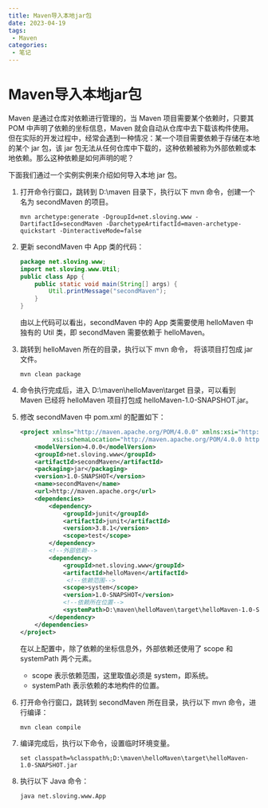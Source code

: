```yaml
---
title: Maven导入本地jar包
date: 2023-04-19
tags: 
 - Maven
categories:
 - 笔记
---
```


# Maven导入本地jar包

Maven 是通过仓库对依赖进行管理的，当 Maven 项目需要某个依赖时，只要其 POM 中声明了依赖的坐标信息，Maven 就会自动从仓库中去下载该构件使用。但在实际的开发过程中，经常会遇到一种情况：某一个项目需要依赖于存储在本地的某个 jar 包，该 jar 包无法从任何仓库中下载的，这种依赖被称为外部依赖或本地依赖。那么这种依赖是如何声明的呢？

下面我们通过一个实例实例来介绍如何导入本地 jar 包。

1. 打开命令行窗口，跳转到 D:\maven 目录下，执行以下 mvn 命令，创建一个名为 secondMaven 的项目。

   ```
   mvn archetype:generate -DgroupId=net.sloving.www -DartifactId=secondMaven -DarchetypeArtifactId=maven-archetype-quickstart -DinteractiveMode=false
   ```

2. 更新 secondMaven 中 App 类的代码：

   ```java
   package net.sloving.www;
   import net.sloving.www.Util;
   public class App {
       public static void main(String[] args) {
           Util.printMessage("secondMaven");
       }
   }
   ```

   由以上代码可以看出，secondMaven 中的 App 类需要使用 helloMaven 中独有的 Util 类，即 secondMaven 需要依赖于 helloMaven。

3. 跳转到 helloMaven 所在的目录，执行以下 mvn 命令， 将该项目打包成 jar 文件。

   ```
   mvn clean package
   ```

4. 命令执行完成后，进入 D:\maven\helloMaven\target 目录，可以看到 Maven 已经将 helloMaven 项目打包成 helloMaven-1.0-SNAPSHOT.jar。

5. 修改 secondMaven 中 pom.xml 的配置如下：

   ```xml
   <project xmlns="http://maven.apache.org/POM/4.0.0" xmlns:xsi="http://www.w3.org/2001/XMLSchema-instance"
            xsi:schemaLocation="http://maven.apache.org/POM/4.0.0 http://maven.apache.org/maven-v4_0_0.xsd">
       <modelVersion>4.0.0</modelVersion>
       <groupId>net.sloving.www</groupId>
       <artifactId>secondMaven</artifactId>
       <packaging>jar</packaging>
       <version>1.0-SNAPSHOT</version>
       <name>secondMaven</name>
       <url>http://maven.apache.org</url>
       <dependencies>
           <dependency>
               <groupId>junit</groupId>
               <artifactId>junit</artifactId>
               <version>3.8.1</version>
               <scope>test</scope>
           </dependency>
           <!--外部依赖-->
           <dependency>
               <groupId>net.sloving.www</groupId>
               <artifactId>helloMaven</artifactId>
                <!--依赖范围-->
               <scope>system</scope>
               <version>1.0-SNAPSHOT</version>
               <!--依赖所在位置-->
               <systemPath>D:\maven\helloMaven\target\helloMaven-1.0-SNAPSHOT.jar</systemPath>
           </dependency>
       </dependencies>
   </project>
   ```

   在以上配置中，除了依赖的坐标信息外，外部依赖还使用了 scope 和 systemPath 两个元素。

   - scope 表示依赖范围，这里取值必须是 system，即系统。
   - systemPath 表示依赖的本地构件的位置。

6. 打开命令行窗口，跳转到 secondMaven 所在目录，执行以下 mvn 命令，进行编译：

   ```
   mvn clean compile
   ```

7. 编译完成后，执行以下命令，设置临时环境变量。

   ```
   set classpath=%classpath%;D:\maven\helloMaven\target\helloMaven-1.0-SNAPSHOT.jar
   ```

8. 执行以下 Java 命令：

   ```
   java net.sloving.www.App
   ```